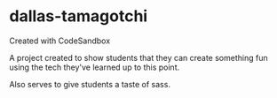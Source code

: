 # dallas-tamagotchi
Created with CodeSandbox

A project created to show students that they can create something fun using the tech they've learned up to this point. 

Also serves to give students a taste of sass.
